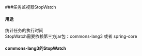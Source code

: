 ###任务监视器StopWatch  
#### 用途  
统计任务的执行时间  
StopWatch需要依赖第三方jar包：commons-lang3 或者 spring-core  
#### commons-lang3的StopWatch  

